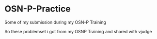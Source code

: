 # OSN-P-Practice
Some of my submission during my OSN-P Training

So these problemset i got from my OSNP Training and shared with vjudge
